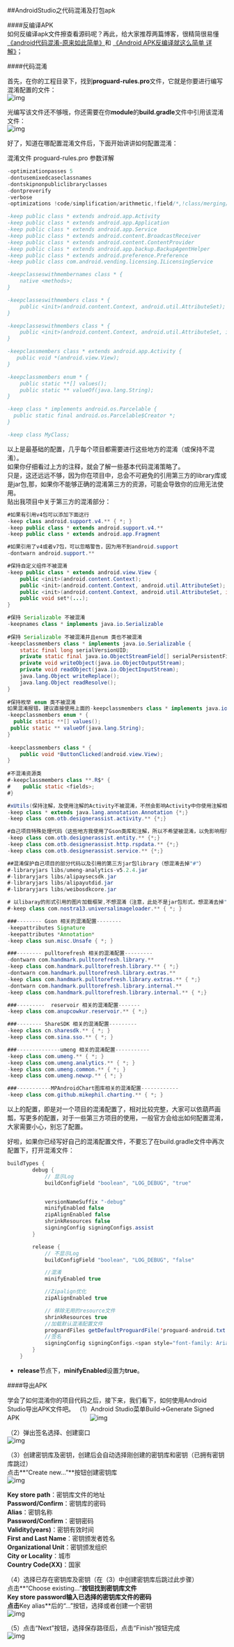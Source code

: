 ##AndroidStudio之代码混淆及打包apk                 

####反编译APK     
如何反编译apk文件擦查看源码呢？再此，给大家推荐两篇博客，很精简很易懂[《android代码混淆-原来如此简单》](http://www.cnblogs.com/classic/archive/2011/04/27/2030234.html)和 [《Android APK反编译就这么简单 详解》](http://blog.csdn.net/vipzjyno1/article/details/21039349)；             

####代码混淆   

首先，在你的工程目录下，找到**proguard-rules.pro**文件，它就是你要进行编写混淆配置的文件：        
![img](/img/2016-9-23/001.png)                 

光编写该文件还不够哦，你还需要在你**module**的**build.gradle**文件中引用该混淆文件：             
![img](/img/2016-9-23/002.png)                      

好了，知道在哪配置混淆文件后，下面开始讲讲如何配置混淆：           

混淆文件 proguard-rules.pro 参数详解          

```java    
-optimizationpasses 5                                                           # 指定代码的压缩级别
-dontusemixedcaseclassnames                                                     # 是否使用大小写混合
-dontskipnonpubliclibraryclasses                                                # 是否混淆第三方jar
-dontpreverify                                                                  # 混淆时是否做预校验
-verbose                                                                        # 混淆时是否记录日志
-optimizations !code/simplification/arithmetic,!field/*,!class/merging/*        # 混淆时所采用的算法

-keep public class * extends android.app.Activity                               # 保持哪些类不被混淆
-keep public class * extends android.app.Application                            # 保持哪些类不被混淆
-keep public class * extends android.app.Service                                # 保持哪些类不被混淆
-keep public class * extends android.content.BroadcastReceiver                  # 保持哪些类不被混淆
-keep public class * extends android.content.ContentProvider                    # 保持哪些类不被混淆
-keep public class * extends android.app.backup.BackupAgentHelper               # 保持哪些类不被混淆
-keep public class * extends android.preference.Preference                      # 保持哪些类不被混淆
-keep public class com.android.vending.licensing.ILicensingService              # 保持哪些类不被混淆

-keepclasseswithmembernames class * {                                           # 保持 native 方法不被混淆
    native <methods>;
}

-keepclasseswithmembers class * {                                               # 保持自定义控件类不被混淆
    public <init>(android.content.Context, android.util.AttributeSet);
}

-keepclasseswithmembers class * {
    public <init>(android.content.Context, android.util.AttributeSet, int);     # 保持自定义控件类不被混淆
}

-keepclassmembers class * extends android.app.Activity {                        # 保持自定义控件类不被混淆
   public void *(android.view.View);
}

-keepclassmembers enum * {                                                      # 保持枚举 enum 类不被混淆
    public static **[] values();
    public static ** valueOf(java.lang.String);
}

-keep class * implements android.os.Parcelable {                                # 保持 Parcelable 不被混淆
  public static final android.os.Parcelable$Creator *;
}

-keep class MyClass;                                                            # 保持自己定义的类不被混淆
````

以上是最基础的配置，几乎每个项目都需要进行这些地方的混淆（或保持不混淆）。    
如果你仔细看过上方的注释，就会了解一些基本代码混淆策略了。     
只是，这还远远不够，因为你在项目中，总会不可避免的引用第三方的library库或是jar包,那，如果你不能够正确的混淆第三方的资源，可能会导致你的应用无法使用。               
贴出我项目中关于第三方的混淆部分：               

```java              
#如果有引用v4包可以添加下面这行
-keep class android.support.v4.** { *; }
-keep public class * extends android.support.v4.**
-keep public class * extends android.app.Fragment

#如果引用了v4或者v7包，可以忽略警告，因为用不到android.support
-dontwarn android.support.**

#保持自定义组件不被混淆
-keep public class * extends android.view.View {
    public <init>(android.content.Context);
    public <init>(android.content.Context, android.util.AttributeSet);
    public <init>(android.content.Context, android.util.AttributeSet, int);
    public void set*(...);
}

#保持 Serializable 不被混淆
-keepnames class * implements java.io.Serializable
 
#保持 Serializable 不被混淆并且enum 类也不被混淆
-keepclassmembers class * implements java.io.Serializable {
    static final long serialVersionUID;
    private static final java.io.ObjectStreamField[] serialPersistentFields;
    private void writeObject(java.io.ObjectOutputStream);
    private void readObject(java.io.ObjectInputStream);
    java.lang.Object writeReplace();
    java.lang.Object readResolve();
}
 
#保持枚举 enum 类不被混淆      
如果混淆报错，建议直接使用上面的-keepclassmembers class * implements java.io.Serializable即可             
-keepclassmembers enum * {
  public static **[] values();
 public static ** valueOf(java.lang.String);
}
 
-keepclassmembers class * {
    public void *ButtonClicked(android.view.View);
}
 
#不混淆资源类
#-keepclassmembers class **.R$* {
#    public static <fields>;
#}

#xUtils(保持注解，及使用注解的Activity不被混淆，不然会影响Activity中你使用注解相关的代码无法使用) 
-keep class * extends java.lang.annotation.Annotation {*;}
-keep class com.otb.designerassist.activity.** {*;}

#自己项目特殊处理代码（这些地方我使用了Gson类库和注解，所以不希望被混淆，以免影响程序）
-keep class com.otb.designerassist.entity.** {*;}
-keep class com.otb.designerassist.http.rspdata.** {*;}
-keep class com.otb.designerassist.service.** {*;}

##混淆保护自己项目的部分代码以及引用的第三方jar包library（想混淆去掉"#"）
#-libraryjars libs/umeng-analytics-v5.2.4.jar
#-libraryjars libs/alipaysecsdk.jar
#-libraryjars libs/alipayutdid.jar
#-libraryjars libs/weibosdkcore.jar 

# 以libaray的形式引用的图片加载框架,不想混淆（注意，此处不是jar包形式，想混淆去掉"#"）
#-keep class com.nostra13.universalimageloader.** { *; }

###-------- Gson 相关的混淆配置--------
-keepattributes Signature
-keepattributes *Annotation*
-keep class sun.misc.Unsafe { *; }

###-------- pulltorefresh 相关的混淆配置---------
-dontwarn com.handmark.pulltorefresh.library.**
-keep class com.handmark.pulltorefresh.library.** { *;}
-dontwarn com.handmark.pulltorefresh.library.extras.**
-keep class com.handmark.pulltorefresh.library.extras.** { *;}
-dontwarn com.handmark.pulltorefresh.library.internal.**
-keep class com.handmark.pulltorefresh.library.internal.** { *;}

###---------  reservoir 相关的混淆配置-------
-keep class com.anupcowkur.reservoir.** { *;}

###-------- ShareSDK 相关的混淆配置---------
-keep class cn.sharesdk.** { *; }
-keep class com.sina.sso.** { *; }

###--------------umeng 相关的混淆配置-----------
-keep class com.umeng.** { *; }
-keep class com.umeng.analytics.** { *; }
-keep class com.umeng.common.** { *; }
-keep class com.umeng.newxp.** { *; }

###-----------MPAndroidChart图库相关的混淆配置------------
-keep class com.github.mikephil.charting.** { *; }
````                   
以上的配置，即是对一个项目的混淆配置了，相对比较完整，大家可以依葫芦画瓢，写更多的配置，对于一些第三方项目的使用，一般官方会给出如何配置混淆，大家需要小心，别忘了配置。     

好啦，如果你已经写好自己的混淆配置文件，不要忘了在build.gradle文件中再次配置下，打开混淆文件：   

```Java            
buildTypes {
        debug {
            // 显示Log
            buildConfigField "boolean", "LOG_DEBUG", "true"


            versionNameSuffix "-debug"
            minifyEnabled false
            zipAlignEnabled false
            shrinkResources false
            signingConfig signingConfigs.assist
        }

        release {
            // 不显示Log
            buildConfigField "boolean", "LOG_DEBUG", "false"

            //混淆
            minifyEnabled true

            //Zipalign优化
            zipAlignEnabled true

            // 移除无用的resource文件
            shrinkResources true
            //加载默认混淆配置文件
            proguardFiles getDefaultProguardFile('proguard-android.txt'), 'proguard-rules.pro'
            //签名
            signingConfig signingConfigs.<span style="font-family: Arial, Helvetica, sans-serif;">assist</span>
        }
    }
````

- **release**节点下，**minifyEnabled**设置为**true**。

####导出APK　　　　

 学会了如何混淆你的项目代码之后，接下来，我们看下，如何使用Android Studio导出APK文件吧。
（1）Android Studio菜单Build->Generate Signed APK 　　　　　　　　　　　
![img](/img/2016-9-23/003.png)      

（2）弹出签名选择、创建窗口        
![img](/img/2016-9-23/004.png)      

（3）创建密钥库及密钥，创建后会自动选择刚创建的密钥库和密钥（已拥有密钥库跳过）     
    点击**“Create new...”**按钮创建密钥库              
![img](/img/2016-9-23/005.png)            

**Key store path**：密钥库文件的地址                
**Password/Confirm**：密钥库的密码              
**Alias**：密钥名称              
**Password/Confirm**：密钥密码           
**Validity(years)**：密钥有效时间              
**First and Last Name**：密钥颁发者姓名             
**Organizational Unit**：密钥颁发组织              
**City or Locality**：城市           
**Country Code(XX)**：国家          

（4）选择已存在密钥库及密钥（在（3）中创建密钥库后跳过此步骤）            
    点击**“Choose existing...”**按钮找到密钥库文件     
    **Key store password**输入已选择的密钥库文件的密码     
    点击**Key alias**后的“...”按钮，选择或者创建一个密钥        
![img](/img/2016-9-23/006.png)

（5）点击“Next”按钮，选择保存路径后，点击“Finish”按钮完成              
![img](/img/2016-9-23/007.png)














